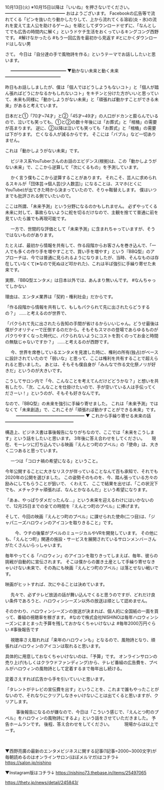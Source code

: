 10月13日(火) ※10月15日以降は『いいね』を押さないでください。
━━━━━━━━━━━━━━
おはようございます。
Facebookの広告等で流れてくる「ピンを抜いたり動かしたりして、上から流れてくる溶岩(炎・氷)の流れを変えて主人公を助けるゲーム」を頑としてダウンロードせずに、「なんとしてでも広告の時間内に解く」というドケチ生活をおくっているキングコング西野です。
#解けなかったら
#もう一回広告を最初から見返す
#とにかくダウンロードはしない男
　

さて。
今日は『自分達の手で風物詩を作る』というテーマでお話ししたいと思います。

　
━━━━━━━━━━━━━
▼動かない未来と動く未来
━━━━━━━━━━━━━

昨日もお話ししましたが、僕は「個人ではどうしようもないコト」と「個人が踏ん張ればどうにかなるかもしれないコト」をキチンと分けた方がいいと思っていて、未来も同様に「動かしようがない未来」と「頑張れば動かすことができる未来」があると考えています。

日本だと①「70才~74才」と②「45才~49才」の人口がドカンと膨らんでいるので、泣いても笑っても、①と②の数十年後には「お葬式」と「棺桶」の需要が高まります。
逆に、②以降は泣いても笑っても「お葬式」と「棺桶」の需要は下がります。
亡くなる人が減るからです。
そこには「バブル」など一切ありません。

これは「動かしようがない未来」です。

　
ビジネス系YouTuberさんのお話のエビデンス(根拠)は、この「動かしようがない未来」で、ここから逆算して「次にくるもの」を予測しています。

　
かく言う僕もここから逆算することがあります。
それこそ、芸人に求められるスキルが「団体芸→個人芸(少人数芸)」になることは、スマホ(とくにYouTube)が出てきた時から決まっていたので、そりゃ鞍替えします。
僕はいつまでも批評される側でいたいので。

ここは所謂、「未来予測」という分野になるのかもしれません。
必ずやってくる未来に対して、事故らないように舵を切るだけなので、主観を捨てて普通に前を見ていたら誰でも再現可能です。

　
一方で、世間的な評価として「未来予測」に含まれちゃっていますが、そうではないものがあります。

たとえば、最初から情報を共有して、作る段階からお客さんを巻き込んで、「一人でも多くの作り手を増やすことで、買い手を増やす」という『BBQ型』のアプローチは、今では普通に見られるようになりましたが、当時、そんなものは存在していなくて(※なので死ぬほど叩かれた)、これは半ば強引に手繰り寄せた未来です。

実際、『BBQ型エンタメ』は日本以外では、あんまり無いんです。
#なんちゃってしかない

理由は、エンタメ業界は「契約・権利社会」だからです。

「作る段階から情報を共有して、もしもパクられて先に出されたらどうするの？」
……と考えるのが世界で、

「パクられて先に出されたら告知の手間が省けるからいいじゃん。どうせ最後は僕がクオリティーで圧倒するのだから。そもそもスマホの登場であらゆるものがパクりやすくなった時代に、パクられないようにコストを割くのってお金と時間の無駄じゃないですか？」
……と考えるのが西野です。

　
今、世界を席巻しているエンタメを見渡した時に、権利の所有(独占)がベースに設計されていたので「弱いな」と思って、ここは権利を共有することで超えられると思いました。
あとは、そもそも僕自身が「みんなで作る文化祭ノリが好きだ」というのが大きいです。

こうしてサロン内で「今、こんなことを考えてんだけどどうかな？」と想いを共有したり、「次、こんなことを仕掛けたいので、手が空いている人は手伝ってくださーい！」というのが、そもそも好きなんです。

なので、『BBQ型』の未来を強引に手繰り寄せました。
これは「未来予測」ではなくて「未来創造」で、これこそが「頑張れば動かすことができる未来」です。
　
　
━━━━━━━━━━━━━━━━
▼ これから手繰り寄せる未来の話
━━━━━━━━━━━━━━━━

構造上、ビジネス書は事後報告になりがちなので、ここでは「未来をこうします」という話をしたいと思います。
3年後に答え合わせをしてください。
　
現在、モーレツに打ち込んでいる映画『えんとつ町のプペル』の「使命」は、大きく二つあると思っています。

　
一つは「コロナ禍の希望になる」ということ。

今年公開することに大きなリスクが伴っていることなんて百も承知で、それでも2020年の公開を選びました。
この姿勢そのものを、今、踏ん張っている方々の励みにしてもらうことが狙いで、
くわえて、
ここで結果を出せば、「この状況下でも、メチャクチャ頑張れば、なんとかなるんだ」という希望になります。

「あぁ、やっぱりダメだったんな…」という未来を迎えるわけにはいかないので、12月25日までの全ての時間を『えんとつ町のプペル』に捧げます。

そして、今回の映画『えんとつ町のプペル』に課せられた使命(二つ目)は、「ジャパニーズハロウィンのアイコンを取りきること」です。

　　
今、ウチの後輩がプペルのミュージカルやVRを開発しています。
その他にも、「えんとつ町」関連の施設・サービスを展開されているサロンメンバーさんがたくさんいらっしゃいます。

毎年やってくる「ハロウィン」のアイコンを取りきってしまえば、毎年、彼らの挑戦が自動的に宣伝されます。
そこは僕からの置き土産として手繰り寄せなきゃいけない未来で、その為にも映画『えんとつ町のプペル』は落とせない戦いです。

映画がヒットすれば、次にやることは決めています。

　
先々で、必ずテレビ放送の話が舞い込んでくると思うのですが、どれだけ良い条件であろうと、ハロウィンシーズン以外の放送は頑として認めません。

そのかわり、ハロウィンシーズンの放送が決まれば、個人的に全国紙の一面を買って、番組の視聴率を稼ぎます。
#なので株式会社NISHINOは毎年ハロウィンシーズンにまとまった予算を残しておかなくちゃいけないよ
#毎年2000万円ぐらい
#事後報告です

　
視聴率さえ取れれば「来年のハロウィンも」となるので、風物詩となり、頑張ればハロウィンのアイコンは取れると思います。

具体的に用意しておなくちゃいけないのは、「予算」です。
オンラインサロンの売り上げ(もしくはクラウドファンディング)から、テレビ番組の広告費を、プペルがハロウィンの風物詩として定着するまで毎年出し続ける。

定着さえすれば広告から手を引いていいと思います。

「タレントがテレビの宣伝費を出す」ということを、これまで誰もやったことがないので、それなりにクリアしなきゃいけないことは出てくると思いますが、クリアします。

　
　
事後報告になるのが嫌なので、今日は「こういう感じで、『えんとつ町のプペル』をハロウィンの風物詩にするよ」という話をさせていただきました。
予告ホームランです。
後程、答え合わせをしてください。
　
　
現場からは以上でーす。

　
　

▼西野亮廣の最新のエンタメビジネスに関する記事(1記事=2000~3000文字)が毎朝読めるのはオンラインサロン(ほぼメルマガ)はコチラ↓
https://salon.jp/nishino

▼Instagram版はコチラ↓
https://nishino73.thebase.in/items/25497065

https://thetv.jp/news/detail/245843/
